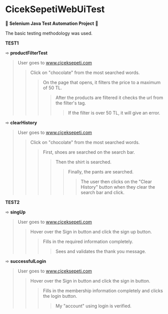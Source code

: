 # CicekSepetiWebUiTest
 
📌 **Selenium Java Test Automation Project** 📌
 
   The basic testing methodology was used.
   
   **TEST1**
   
  ➾ **productFilterTest**
  >User goes to www.çiçeksepeti.com
  >>Click on "chocolate" from the most searched words.
  >>>On the page that opens, it filters the price to a maximum of 50 TL.
  >>>>After the products are filtered it checks the url from the filter's tag.
  >>>>>If the filter is over 50 TL, it will give an error.

➾ **clearHistory**
  >User goes to www.çiçeksepeti.com
  >>Click on "chocolate" from the most searched words.
  >>>First, shoes are searched on the search bar.
  >>>>Then the shirt is searched.
  >>>>>Finally, the pants are searched.
  >>>>>>The user then clicks on the "Clear History" button when they clear the search bar and click.

  **TEST2**
  
  ➾ **singUp**
  >User goes to www.çiçeksepeti.com
  >>Hover over the Sign in button and click the sign up button.
  >>>Fills in the required information completely.
  >>>>Sees and validates the thank you message.
  
  ➾ **successfulLogin**
  >User goes to www.çiçeksepeti.com
  >>Hover over the Sign in button and click the sign in button.
  >>>Fills in the membership information completely and clicks the login button.
  >>>>My "account" using login is verified.

  
